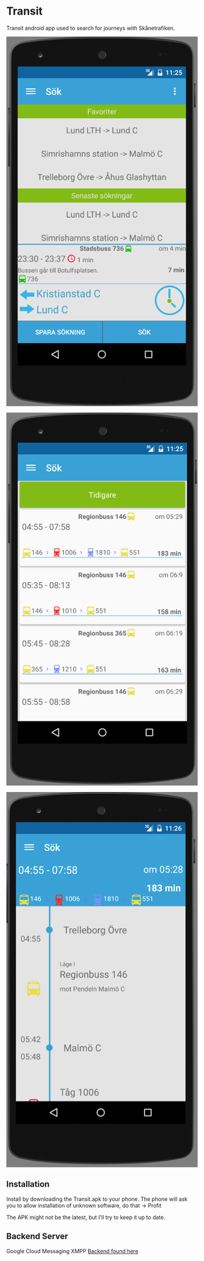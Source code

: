 Transit
=======
Transit android app used to search for journeys with Skånetrafiken.

![Home](pics/home.png)

![Result](pics/result.png)

![Detailed](pics/detail.png)

## Installation
Install by downloading the Transit.apk to your phone. The phone will ask you to allow installation of unknown software, do that -> Profit

The APK might not be the latest, but I'll try to keep it up to date.

## Backend Server
Google Cloud Messaging XMPP
[Backend found here](https://github.com/jakkra/GCM-Server)
